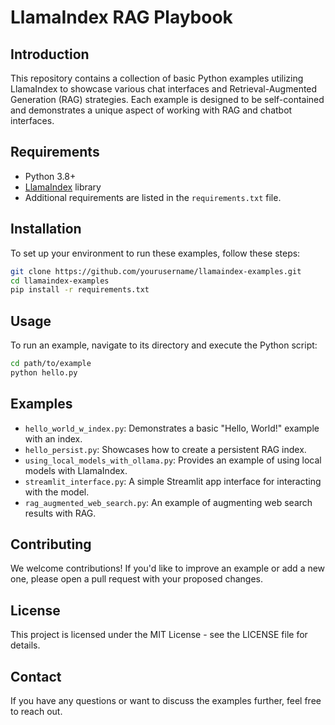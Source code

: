 # LlamaIndex RAG Playbook

## Introduction
This repository contains a collection of basic Python examples utilizing LlamaIndex to showcase various chat interfaces and Retrieval-Augmented Generation (RAG) strategies. Each example is designed to be self-contained and demonstrates a unique aspect of working with RAG and chatbot interfaces.

## Requirements
- Python 3.8+
- [LlamaIndex](https://github.com/run-llama/llama_index) library
- Additional requirements are listed in the `requirements.txt` file.

## Installation
To set up your environment to run these examples, follow these steps:
```bash
git clone https://github.com/yourusername/llamaindex-examples.git
cd llamaindex-examples
pip install -r requirements.txt
```

## Usage
To run an example, navigate to its directory and execute the Python script:
```bash
cd path/to/example
python hello.py
```

## Examples
- `hello_world_w_index.py`: Demonstrates a basic "Hello, World!" example with an index.
- `hello_persist.py`: Showcases how to create a persistent RAG index.
- `using_local_models_with_ollama.py`: Provides an example of using local models with LlamaIndex.
- `streamlit_interface.py`: A simple Streamlit app interface for interacting with the model.
- `rag_augmented_web_search.py`: An example of augmenting web search results with RAG.

## Contributing
We welcome contributions! If you'd like to improve an example or add a new one, please open a pull request with your proposed changes.

## License
This project is licensed under the MIT License - see the LICENSE file for details.

## Contact
If you have any questions or want to discuss the examples further, feel free to reach out.
